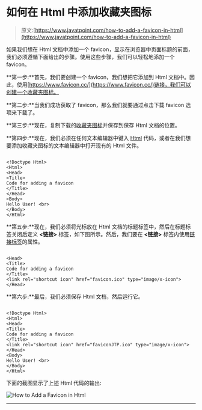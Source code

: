 # 如何在 Html 中添加收藏夹图标

> 原文:[https://www.javatpoint.com/how-to-add-a-favicon-in-html](https://www.javatpoint.com/how-to-add-a-favicon-in-html)

如果我们想在 Html 文档中添加一个 favicon，显示在浏览器中页面标题的前面，我们必须遵循下面给出的步骤。使用这些步骤，我们可以轻松地添加一个 favicon。

**第一步:**首先，我们要创建一个 favicon，我们想把它添加到 Html 文档中。因此，使用[https://www.favicon.cc/](https://www.favicon.cc/)链接，我们可以创建一个收藏夹图标。

**第二步:**当我们成功获取了 favicon，那么我们就要通过点击下载 favicon 选项来下载了。

**第三步:**现在，复制下载的[收藏夹图标](https://www.javatpoint.com/html-favicon)并保存到保存 Html 文档的位置。

**第四步:**现在，我们必须在任何文本编辑器中键入 [Html](https://www.javatpoint.com/html-tutorial) 代码，或者在我们想要添加收藏夹图标的文本编辑器中打开现有的 Html 文件。

```

<!Doctype Html>
<Html>   
<Head>    
<Title>   
Code for adding a favicon
</Title>
</Head>
<Body> 
Hello User! <br>
</Body>
</Html>

```

**第五步:**现在，我们必须将光标放在 Html 文档的标题标签中，然后在标题标签关闭后定义 **<链接>** 标签，如下图所示。然后，我们要在 **<链接>** 标签内使用[链接标签](https://www.javatpoint.com/html-link-tag)的属性。

```

<Head>    
<Title>   
Code for adding a favicon
</Title>
<link rel="shortcut icon" href="favicon.ico" type="image/x-icon">
</Head>

```

**第六步:**最后，我们必须保存 Html 文档，然后运行它。

```

<!Doctype Html>
<Html>   
<Head>    
<Title>   
Code for adding a favicon
</Title>
<link rel="shortcut icon" href="faviconJTP.ico" type="image/x-icon">
</Head>
<Body> 
Hello User! <br>
</Body>
</Html>

```

下面的截图显示了上述 Html 代码的输出:

![How to Add a Favicon in Html](../Images/90a7e53129bb1954154b1a5de471efbe.png)

* * *